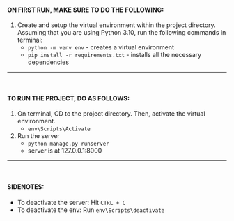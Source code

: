 #### **ON FIRST RUN, MAKE SURE TO DO THE FOLLOWING:**
1. Create and setup the virtual environment within the project directory. Assuming that you are using Python 3.10, run the following commands in terminal:
    - `python -m venv env` - creates a virtual environment
    - `pip install -r requirements.txt` - installs all the necessary dependencies

---
<br>

#### **TO RUN THE PROJECT, DO AS FOLLOWS:**
1. On terminal, CD to the project directory. Then, activate the virtual environment.
    - `env\Scripts\Activate`
2. Run the server
    - `python manage.py runserver`
    - server is at 127.0.0.1:8000

---
<br>

#### **SIDENOTES:**
- To deactivate the server: Hit `CTRL + C`
- To deactivate the env: Run `env\Scripts\deactivate`